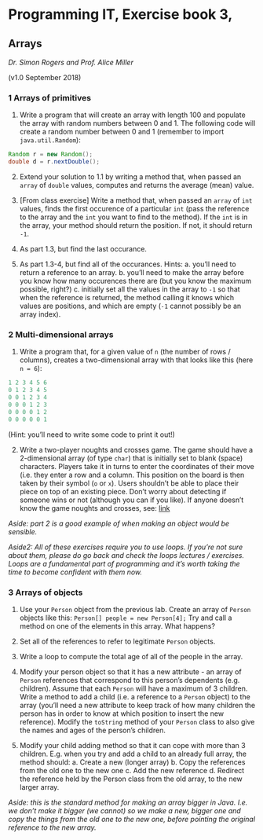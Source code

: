 # Programming IT, Exercise book 3,

## Arrays


_Dr. Simon Rogers and Prof. Alice Miller_

(v1.0 September 2018)


### 1 Arrays of primitives

1. Write a program that will create an array with length 100 and populate the array with random numbers between 0 and 1. The following code will create a random number
between 0 and 1 (remember to import `java.util.Random`):
```java
Random r = new Random();
double d = r.nextDouble();
```

2. Extend your solution to 1.1 by writing a method that, when passed an `array` of `double` values, computes and returns the average (mean) value.

3. [From class exercise] Write a method that, when passed an `array` of `int` values, finds the first occurence of a particular `int` (pass the reference to the array and the `int` you want to find to the method). If the `int` is in the array, your method should return the position. If not, it should return `-1`.

4. As part 1.3, but find the last occurance.

5. As part 1.3-4, but find all of the occurances. Hints:
    a. you’ll need to return a reference to an array.
    b. you’ll need to make the array before you know how many occurences there are (but you know the maximum possible, right?)
    c. initially set all the values in the array to `-1` so that when the reference is returned, the method calling it knows which values are positions, and which are empty (`-1` cannot possibly be an array index).
    
    
### 2 Multi-dimensional arrays

1. Write a program that, for a given value of `n` (the number of rows / columns), creates a two-dimensional array with that looks like this (here `n = 6`):
```java
1 2 3 4 5 6
0 1 2 3 4 5
0 0 1 2 3 4
0 0 0 1 2 3
0 0 0 0 1 2
0 0 0 0 0 1
```
(Hint: you’ll need to write some code to print it out!)

2. Write a two-player noughts and crosses game. The game should have a 2-dimensional array (of type `char`) that is initially set to blank (space) characters. Players take it in turns to enter the coordinates of their move (i.e. they enter a row and a column. This position on the board is then taken by their symbol (`o` or `x`). Users shouldn’t be able to place their piece on top of an existing piece. Don’t worry about detecting if someone wins or not (although you can if you like). If anyone doesn’t know the game noughts and crosses, see: [link](https://en.wikipedia.org/wiki/Tic-tac-toe)

_Aside: part 2 is a good example of when making an object would be sensible._

_Aside2: All of these exercises require you to use loops. If you’re not sure about them, please do go back and check the loops lectures / exercises. Loops are a fundamental part of programming and it’s worth taking the time to become confident with them now._


### 3 Arrays of objects

1. Use your `Person` object from the previous lab. Create an array of `Person` objects like this: `Person[] people = new Person[4];` Try and call a method on one of the elements in this array. What happens?

2. Set all of the references to refer to legitimate `Person` objects.

3. Write a loop to compute the total age of all of the people in the array.

4. Modify your person object so that it has a new attribute - an array of `Person` references that correspond to this person’s dependents (e.g. children). Assume that each `Person` will have a maximum of 3 children. Write a method to add a child (i.e. a reference to a `Person` object) to the array (you’ll need a new attribute to keep track of how many children the person has in order to know at which position to insert the new reference). Modify the `toString` method of your `Person` class to also give the names and ages of the person’s children.

5. Modify your child adding method so that it can cope with more than 3 children. E.g. when you try and add a child to an already full array, the method should:
    a. Create a new (longer array)
    b. Copy the references from the old one to the new one
    c. Add the new reference
    d. Redirect the reference held by the Person class from the old array, to the new larger array.
    
_Aside: this is the standard method for making an array bigger in Java. I.e. we don’t make it bigger (we cannot) so we make a new, bigger one and copy the things from the old one to the new one, before pointing the original reference to the new array._
